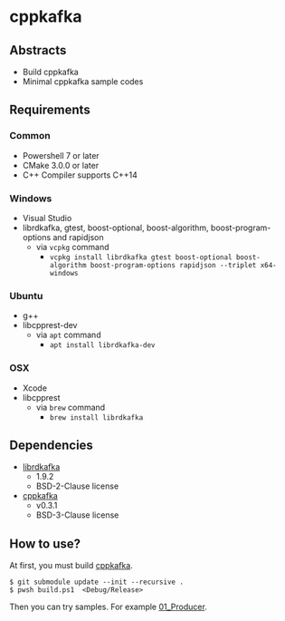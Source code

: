 # cppkafka

## Abstracts

* Build cppkafka
* Minimal cppkafka sample codes

## Requirements

### Common

* Powershell 7 or later
* CMake 3.0.0 or later
* C++ Compiler supports C++14

### Windows

* Visual Studio
* librdkafka, gtest, boost-optional, boost-algorithm, boost-program-options and rapidjson
  * via `vcpkg` command
    * `vcpkg install librdkafka gtest boost-optional boost-algorithm boost-program-options rapidjson --triplet x64-windows`

### Ubuntu

* g++
* libcpprest-dev
  * via `apt` command
    * `apt install librdkafka-dev`

### OSX

* Xcode
* libcpprest
  * via `brew` command
    * `brew install librdkafka`

## Dependencies

* [librdkafka](https://github.com/confluentinc/librdkafka)
  * 1.9.2
  * BSD-2-Clause license
* [cppkafka](https://github.com/mfontanini/cppkafka)
  * v0.3.1
  * BSD-3-Clause license

## How to use?

At first, you must build [cppkafka](https://github.com/aws/aws-sdk-cpp).

````shell
$ git submodule update --init --recursive .
$ pwsh build.ps1  <Debug/Release>
````

Then you can try samples. For example [01_Producer](./01_Producer).